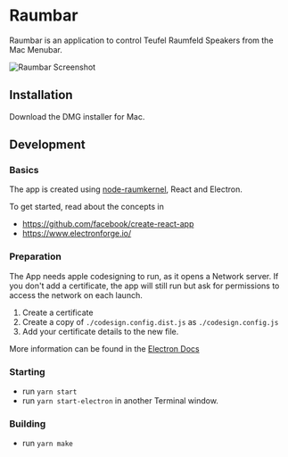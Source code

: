 # Raumbar

Raumbar is an application to control Teufel Raumfeld Speakers from the Mac Menubar.

![Raumbar Screenshot](https://user-images.githubusercontent.com/456963/103465877-f4300c00-4d3f-11eb-905b-c16c11d4a0a2.png)

## Installation

Download the DMG installer for Mac.

## Development

### Basics

The app is created using [node-raumkernel](https://github.com/ChriD/node-raumkernel), React and Electron.

To get started, read about the concepts in

- https://github.com/facebook/create-react-app
- https://www.electronforge.io/

### Preparation

The App needs apple codesigning to run, as it opens a Network server. If you don't add a certificate, the app will still
run but ask for permissions to access the network on each launch. 

1) Create a certificate
2) Create a copy of `./codesign.config.dist.js` as `./codesign.config.js`
3) Add your certificate details to the new file.

More information can be found in the [Electron Docs](https://www.electronjs.org/docs/tutorial/code-signing)

### Starting

- run `yarn start`
- run `yarn start-electron` in another Terminal window.

### Building

- run `yarn make`